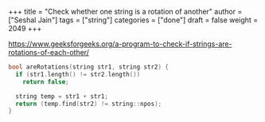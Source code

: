 +++
title = "Check whether one string is a rotation of another"
author = ["Seshal Jain"]
tags = ["string"]
categories = ["done"]
draft = false
weight = 2049
+++

<https://www.geeksforgeeks.org/a-program-to-check-if-strings-are-rotations-of-each-other/>

```cpp
bool areRotations(string str1, string str2) {
  if (str1.length() != str2.length())
    return false;

  string temp = str1 + str1;
  return (temp.find(str2) != string::npos);
}
```
